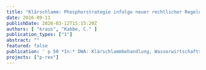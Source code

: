 ```yaml
---
title: "Klärschlamm: Phosphorstrategie infolge neuer rechtlicher Regelungen"
date: 2016-09-11
publishDate: 2020-03-12T15:15:20Z
authors: [ "kraus", "Kabbe, C." ]
publication_types: ["1"]
abstract: ""
featured: false
publication: ' p 50 *In:* DWA: Klärschlammbehandlung, Wasserwirtschafts-Kurs P/4 mit begleitender Fachausstellung. Kassel. 2016-09-11'
projects: ["p-rex"]
---
```


